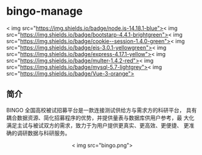 # bingo-manage

< img src="https://img.shields.io/badge/node.js-14.18.1-blue">< img src="https://img.shields.io/badge/bootstarp-4.4.1-brightgreen">< img src="https://img.shields.io/badge/cookie--session-1.4.0-green">< img src="https://img.shields.io/badge/ejs-3.0.1-yellowgreen">< img src="https://img.shields.io/badge/express-4.17.1-yellow">< img src="https://img.shields.io/badge/multer-1.4.2-red">< img src="https://img.shields.io/badge/mysql-5.7-lightgrey">< img src="https://img.shields.io/badge/Vue-3-orange">

## 简介

BINGO 全国高校被试招募平台是一款连接测试供给方与需求方的科研平台，
具有耦合数据资源、简化招募程序的优势，并提供量表与数据库供用户参考，最
大化满足主试与被试双方的需求，致力于为用户提供更真实、更高效、更便捷、
更准确的调研数据与科研服务。

<div align=center>< img src="bingo.png"></div>
